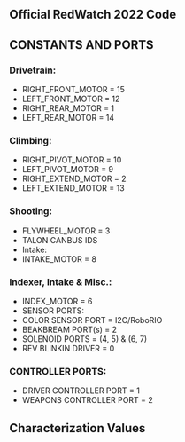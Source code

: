 ## Official RedWatch 2022 Code

## **CONSTANTS AND PORTS**

### Drivetrain:
- RIGHT_FRONT_MOTOR = 15
- LEFT_FRONT_MOTOR = 12
- RIGHT_REAR_MOTOR = 1 
- LEFT_REAR_MOTOR = 14

### Climbing:
- RIGHT_PIVOT_MOTOR = 10
- LEFT_PIVOT_MOTOR = 9 
- RIGHT_EXTEND_MOTOR = 2
- LEFT_EXTEND_MOTOR =  13

### Shooting:
- FLYWHEEL_MOTOR = 3
- TALON CANBUS IDS
- Intake:
- INTAKE_MOTOR = 8

### Indexer, Intake & Misc.:
- INDEX_MOTOR = 6
- SENSOR PORTS:
- COLOR SENSOR PORT = I2C/RoboRIO
- BEAKBREAM PORT(s) = 2
- SOLENOID PORTS = (4, 5) & (6, 7)
- REV BLINKIN DRIVER = 0

### CONTROLLER PORTS:
- DRIVER CONTROLLER PORT = 1
- WEAPONS CONTROLLER PORT = 2

## **Characterization Values**
